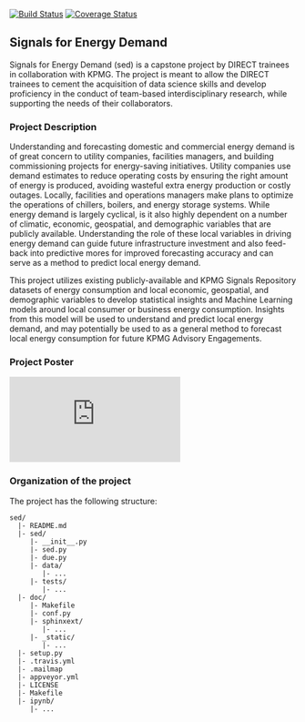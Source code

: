 [![Build Status](https://travis-ci.com/kmpg-capstone-2019/sed.svg?branch=master)](https://travis-ci.com/kmpg-capstone-2019/sed)
[![Coverage Status](https://coveralls.io/repos/github/kmpg-capstone-2019/sed/badge.svg?branch=master)](https://coveralls.io/github/kmpg-capstone-2019/sed?branch=master)

## Signals for Energy Demand

Signals for Energy Demand (sed) is a capstone project by DIRECT trainees in collaboration with KPMG. 
The project is meant to allow the DIRECT trainees to cement the acquisition of data science skills and develop proficiency in the
conduct of team-based interdisciplinary research, while supporting the needs of their collaborators.

### Project Description

Understanding and forecasting domestic and commercial energy demand is of great concern to utility
companies, facilities managers, and building commissioning projects for energy-saving initiatives. Utility
companies use demand estimates to reduce operating costs by ensuring the right amount of energy is
produced, avoiding wasteful extra energy production or costly outages. Locally, facilities and operations
managers make plans to optimize the operations of chillers, boilers, and energy storage systems. While
energy demand is largely cyclical, is it also highly dependent on a number of climatic, economic, geospatial,
and demographic variables that are publicly available. Understanding the role of these local variables in driving
energy demand can guide future infrastructure investment and also feed-back into predictive mores for
improved forecasting accuracy and can serve as a method to predict local energy demand. 

This project utilizes existing publicly-available and KPMG Signals Repository datasets of energy
consumption and local economic, geospatial, and demographic variables to develop statistical insights and
Machine Learning models around local consumer or business energy consumption. Insights from this model
will be used to understand and predict local energy demand, and may potentially be used to as a
general method to forecast local energy consumption for future KPMG Advisory Engagements.

### Project Poster
![Poster]

[Poster]: https://github.com/tkm22/sed/blob/master/doc/KPMG_Poster.pdf

   


### Organization of the project

The project has the following structure:

    sed/
      |- README.md
      |- sed/
         |- __init__.py
         |- sed.py
         |- due.py
         |- data/
            |- ...
         |- tests/
            |- ...
      |- doc/
         |- Makefile
         |- conf.py
         |- sphinxext/
            |- ...
         |- _static/
            |- ...
      |- setup.py
      |- .travis.yml
      |- .mailmap
      |- appveyor.yml
      |- LICENSE
      |- Makefile
      |- ipynb/
         |- ...

